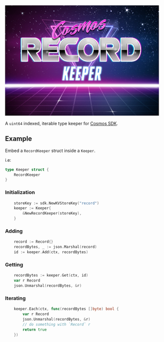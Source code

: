 ![logo](./logo.jpg)

A `uint64` indexed, iterable type keeper for [Cosmos SDK](https://github.com/cosmos/cosmos-sdk).

## Example

Embed a `RecordKeeper` struct inside a `Keeper`.

i.e:
```go
type Keeper struct {
    RecordKeeper
}
```

### Initialization

```go
    storeKey := sdk.NewKVStoreKey("record")
    keeper := Keeper{
        &NewRecordKeeper(storeKey),
    }
```

### Adding

```go
    record := Record{}
    recordBytes, _ := json.Marshal(record)
    id := keeper.Add(ctx, recordBytes)
```

### Getting

```go
    recordBytes := keeper.Get(ctx, id)
    var r Record
    json.Unmarshal(recordBytes, &r)
```

### Iterating

```go
    keeper.Each(ctx, func(recordBytes []byte) bool {
        var r Record
        json.Unmarshal(recordBytes, &r)
        // do something with `Record` r
        return true
    })
```